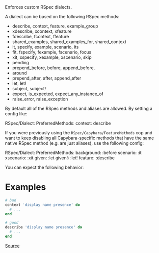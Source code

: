 
Enforces custom RSpec dialects.

A dialect can be based on the following RSpec methods:

- describe, context, feature, example_group
- xdescribe, xcontext, xfeature
- fdescribe, fcontext, ffeature
- shared_examples, shared_examples_for, shared_context
- it, specify, example, scenario, its
- fit, fspecify, fexample, fscenario, focus
- xit, xspecify, xexample, xscenario, skip
- pending
- prepend_before, before, append_before,
- around
- prepend_after, after, append_after
- let, let!
- subject, subject!
- expect, is_expected, expect_any_instance_of
- raise_error, raise_exception

By default all of the RSpec methods and aliases are allowed. By setting
a config like:

  RSpec/Dialect:
    PreferredMethods:
      context: describe

If you were previously using the `RSpec/Capybara/FeatureMethods` cop and
want to keep disabling all Capybara-specific methods that have the same
native RSpec method (e.g. are just aliases), use the following config:

  RSpec/Dialect:
    PreferredMethods:
      background: :before
      scenario:   :it
      xscenario:  :xit
      given:      :let
      given!:     :let!
      feature:    :describe

You can expect the following behavior:

# Examples

```ruby
# bad
context 'display name presence' do
  # ...
end

# good
describe 'display name presence' do
  # ...
end
```

[Source](http://www.rubydoc.info/gems/rubocop/RuboCop/Cop/RSpec/Dialect)